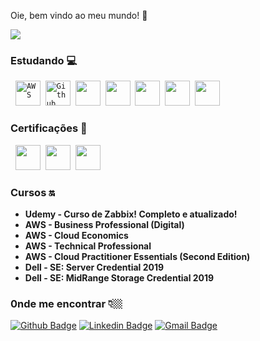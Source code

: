Oie, bem vindo ao meu mundo! 👋

![](https://4.bp.blogspot.com/-iz8s86qYrks/Vt7w-CeUkfI/AAAAAAAADxY/ac_nF2x3D0A/s1600/mulheres%2Bna%2Barea%2Bde%2Bti.jpg)

### Estudando :computer:

 <p align="left">
</code>&nbsp;
         <code><img src="https://user-images.githubusercontent.com/51785898/91358419-31502480-e7c9-11ea-9bb8-5124117e9a75.png" alt="AWS" width="40" height="40"/></code>&nbsp;
      <code><img src="https://www.fischanger.it/wp-content/uploads/2020/01/github.png" alt="Github" width="40" height="40"/></code>&nbsp;
      <code><img src="https://encrypted-tbn0.gstatic.com/images?q=tbn:ANd9GcTSJOA0owQsL3YqUXO5Z2zLhY-h-8xlQLXdng&usqp=CAU" width="40" height="40"/></code>&nbsp;
      <code><img src="https://i.pinimg.com/originals/ed/52/04/ed52045809ad01c33d1e1859531cb264.jpg" width="40" height="40"/></code>&nbsp;
      <code><img src="https://lasopajar960.weebly.com/uploads/1/2/5/5/125510288/675133152.jpg" width="40" height="40"/></code>&nbsp;
      <code><img src="https://upload.wikimedia.org/wikipedia/commons/thumb/0/0a/Python.svg/1200px-Python.svg.png" width="40" height="40"/></code>&nbsp;
      <code><img src="https://upload.wikimedia.org/wikipedia/commons/thumb/3/35/Tux.svg/1200px-Tux.svg.png" width="40" height="40"/></code>&nbsp;
   
### Certificações 🧾
 <p align="left">
</code>&nbsp;
         <code><img src="https://encrypted-tbn0.gstatic.com/images?q=tbn:ANd9GcR7pJ0opAmLWjgM7pK8z2HV3p9aQ68Prlq4Ig&usqp=CAU" width="40" height="40"/></code>&nbsp;
         <code><img src="https://pbs.twimg.com/media/EXh-mm1WkAAJat3.jpg" width="40" height="40"/></code>&nbsp;
        <code><img src="https://training.fortinet.com/pluginfile.php/1/badges/badgeimage/23/f1?refresh=9081" width="40" height="40"/></code>&nbsp;
       

### Cursos 🔛

 - **Udemy - Curso de Zabbix! Completo e atualizado!**
 - **AWS - Business Professional (Digital)**
  - **AWS - Cloud Economics**
  - **AWS - Technical Professional**
  - **AWS - Cloud Practitioner Essentials (Second Edition)**
 - **Dell - SE: Server Credential 2019**
 - **Dell - SE: MidRange Storage Credential 2019**
 

### 0nde me encontrar 👇🏼
[![Github Badge](https://img.shields.io/badge/-Github-000?style=flat-square&logo=Github&logoColor=white&link=https://github.com/Day-bcc)](https://github.com/Day-bcc)
[![Linkedin Badge](https://img.shields.io/badge/-LinkedIn-blue?style=flat-square&logo=Linkedin&logoColor=white&link=https://www.linkedin.com/in/dayane-costa-9a2973186/)](https://www.linkedin.com/in/dayane-costa-9a2973186/)
[![Gmail Badge](https://img.shields.io/badge/-Gmail-c14438?style=flat-square&logo=Gmail&logoColor=white&link=mailto:mailto:day.costaah)](mailto:day.costaah)
